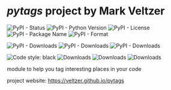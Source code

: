 
# *pytags* project by Mark Veltzer

![PyPI - Status](https://img.shields.io/pypi/status/pytags)
![PyPI - Python Version](https://img.shields.io/pypi/pyversions/pytags)
![PyPI - License](https://img.shields.io/pypi/l/pytags)
![PyPI - Package Name](https://img.shields.io/pypi/v/pytags)
![PyPI - Format](https://img.shields.io/pypi/format/pytags)

![PyPI - Downloads](https://img.shields.io/pypi/dd/pytags)
![PyPI - Downloads](https://img.shields.io/pypi/dw/pytags)
![PyPI - Downloads](https://img.shields.io/pypi/dm/pytags)

![Code style: black](https://img.shields.io/badge/code%20style-black-000000.svg)
![Downloads](https://pepy.tech/badge/pytags)
![Downloads](https://pepy.tech/badge/pytags/month)
![Downloads](https://pepy.tech/badge/pytags/week)


module to help you tag interesting places in your code

project website: <https://veltzer.github.io/pytags>
